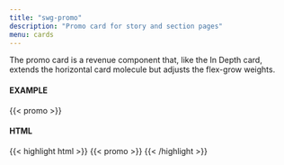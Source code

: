 ```yaml
---
title: "swg-promo"
description: "Promo card for story and section pages"
menu: cards
---
```


The promo card is a revenue component that, like the In Depth card, extends the horizontal card molecule but adjusts the flex-grow weights.

#### EXAMPLE
<div class="example">
{{< promo >}}
</div>

#### HTML
{{< highlight html >}}
{{< promo >}}
{{< /highlight >}}
